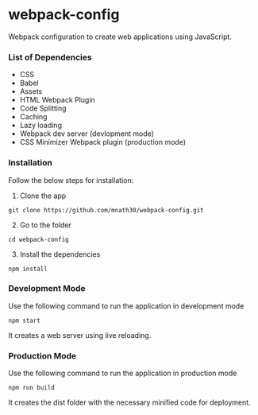 # webpack-config

Webpack configuration to create web applications using JavaScript.

### List of Dependencies

* CSS
* Babel
* Assets 
* HTML Webpack Plugin
* Code Splitting
* Caching
* Lazy loading
* Webpack dev server (devlopment mode)
* CSS Minimizer Webpack plugin (production mode)

### Installation

Follow the below steps for installation:

1.  Clone the app

```
git clone https://github.com/mnath30/webpack-config.git
```

2.  Go to the folder

```
cd webpack-config
```

3.  Install the dependencies

```
npm install
```

### Development Mode

Use the following command to run the application in development mode

```
npm start
```
It creates a web server using live reloading.

### Production Mode

Use the following command to run the application in production mode

```
npm run build
```
It creates the dist folder with the necessary minified code for deployment.

